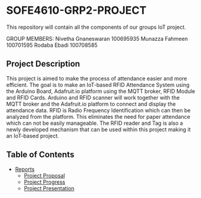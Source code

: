 # SOFE4610-GRP2-PROJECT
This repository will contain all the components of our groups IoT project. 

GROUP MEMBERS:
Nivetha Gnaneswaran 100695935
Munazza Fahmeen 100701595
Rodaba Ebadi 100708585

## Project Description
This project is aimed to make the process of attendance easier and more efficient. The goal is to make an IoT-based RFID Attendance System using the Arduino Board, Adafruit.io platform using the MQTT broker, RFID Module and RFID Cards. Arduino and RFID scanner will work together with the MQTT broker and the Adafruit.io platform to connect and display the attendance data. RFID is Radio Frequency Identification which can then be analyzed from the platform. This eliminates the need for paper attendance which can not be easily manageable. The RFID reader and Tag is also a newly developed mechanism that can be used within this project making it an IoT-based project. 

## Table of Contents
* [Reports](https://github.com/nivethagnan/SOFE4610-GRP2-PROJECT/tree/main/Reports)
  * [Project Proposal](https://github.com/nivethagnan/SOFE4610-GRP2-PROJECT/blob/main/Reports/SOFE4610U_ProjectProposal_GRP2.pdf)
  * [Project Progress](https://github.com/nivethagnan/SOFE4610-GRP2-PROJECT/blob/main/Reports/SOFE4610U_ProjectProgress_GRP2.pdf)
  * [Project Presentation](https://github.com/nivethagnan/SOFE4610-GRP2-PROJECT/blob/main/Reports/SOFE4610U_ProjectPresentation_GRP2.pdf)

